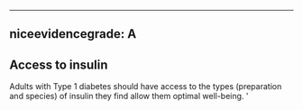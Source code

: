 
---
niceevidencegrade: A
---

## Access to insulin
Adults with Type 1 diabetes should have access to the types (preparation and species) of insulin they find allow them optimal well-being.
'

